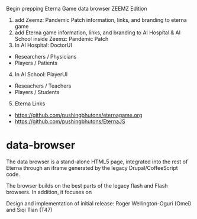 Begin prepping Eterna Game data browser ZEEMZ Edition

1. add Zeemz: Pandemic Patch information, links, and branding to eterna game
2. add Eterna game information, links, and branding to AI Hospital & AI School inside Zeemz: Pandemic Patch
3. In AI Hospital: DoctorUI 
- Researchers / Physicians
- Players / Patients
4. In AI School: PlayerUI
- Reseachers / Teachers
- Players / Students
5. Eterna Links
- https://github.com/pushingbhutons/eternagame.org
- https://github.com/pushingbhutons/EternaJS



# data-browser
The data browser is a stand-alone HTML5 page, integrated into the rest of Eterna through an iframe generated by the legacy Drupal/CoffeeScript code.

The browser builds on the best parts of the legacy flash and Flash browsers.  In addition, it focuses on





Design and implementation of initial release: Roger Wellington-Oguri (Omei) and Siqi Tian (T47) 
